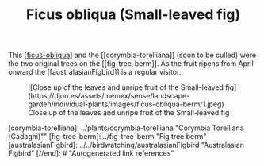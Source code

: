 ﻿---
backlinks:
- title: Individual plants
  url: /memex/sense/landscape-garden/individual-plants/individual-plants.html
latitude: -27.53784332426967
longitude: 152.0567883086875
photos:
  1:
    date: 2025-03-31 16:58:22
    description: None
    filename: 8BCF8062-DC0E-402B-86BC-898764C2A9C7.heic
    latitude: -27.538378333333334
    longitude: 152.05587783333334
    memexFilename: images/ficus-obliqua-berm/1.jpeg
    title: None
tags:
- ficus
- fig
- wood-duck-meadows
title: Ficus obliqua (Small-leaved fig)
type: single-plant
---
This [[ficus-obliqua]] and the [[corymbia-torelliana]] (soon to be culled) were the two original trees on the [[fig-tree-berm]]. As the fruit ripens from April onward the [[australasianFigbird]] is a regular visitor. 

<figure markdown>
![Close up of the leaves and unripe fruit of the Small-leaved fig](https://djon.es/assets/memex/sense/landscape-garden/individual-plants/images/ficus-obliqua-berm/1.jpeg)
<caption>Close up of the leaves and unripe fruit of the Small-leaved fig</caption>
</figure>

[//begin]: # "Autogenerated link references for markdown compatibility"
[ficus-obliqua]: ../plants/ficus-obliqua "Ficus obliqua (Small-leaved fig)"
[corymbia-torelliana]: ../plants/corymbia-torelliana "Corymbia Torelliana (Cadaghi)""
[fig-tree-berm]: ../fig-tree-berm "Fig tree berm"
[australasianFigbird]: ../../birdwatching/australasianFigbird "Australasian Figbird"
[//end]: # "Autogenerated link references"